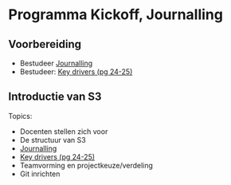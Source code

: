 # Programma Kickoff, Journalling
## Voorbereiding
- Bestudeer [Journalling](../../onderwijsmateriaal/readers/Journalling.pdf)
- Bestudeer: [Key drivers (pg 24-25)](../onderwijsmateriaal/readers/reader-system-engineering.pdf)
## Introductie van S3
Topics:
- Docenten stellen zich voor
- De structuur van S3
- [Journalling](../../onderwijsmateriaal/readers/Journalling.pdf)
- [Key drivers (pg 24-25)](../onderwijsmateriaal/readers/reader-system-engineering.pdf)
- Teamvorming en projectkeuze/verdeling
- Git inrichten
